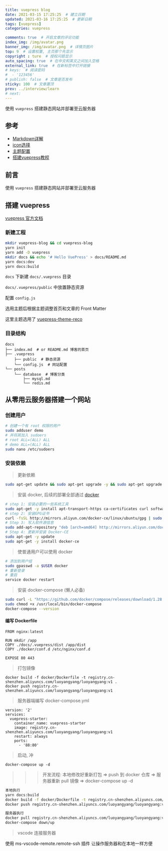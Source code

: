 ```yaml
---
title: vuepress blog
date: 2021-03-15 17:25:25  # 建立日期
updated: 2021-03-16 17:25:25  # 更新日期
tags: [vuepress]
categories: vuepress

comments: true  # 开启文章的评论功能
index_img: /img/avatar.png
banner_img: /img/avatar.png  # 详情页图片
top: 9  # 设置权重, 主页那个先显示
copyright : ture  # 授权问题显示
auto_spacing: true  # 在中文和英文之间加入空格
external_link: true  # 在新标签中打开链接
# keys:  # 阅读密码
#  - '123456'
# publish: false  # 文章是否发布
sticky: 100  # 文章置顶
prev: ../interview/learn
# next:
---
```


使用 `vuepress` 搭建静态网站并部署至云服务器
<!-- more -->

## 参考
- [Markdown详解](https://www.moyundong.com/frontend/vuepress/5Markdown%E8%AF%A6%E8%A7%A3.html)
- [icon选择](https://vuepress-theme-reco.recoluan.com/views/1.x/configJs.html)
- [主题配置](https://v0.vuepress.vuejs.org/zh/default-theme-config/#%E9%A6%96%E9%A1%B5)
- [搭建vuepress教程](https://segmentfault.com/a/1190000017055963)

## 前言
使用 `vuepress` 搭建静态网站并部署至云服务器

## 搭建 vuepress
[vuepress 官方文档](https://www.vuepress.cn/)

### 新建工程
```sh
mkdir vuepress-blog && cd vuepress-blog
yarn init
yarn add -D vuepress
mkdir docs && echo '# Hello VuePress' > docs/README.md
yarn docs:dev
yarn docs:build
```
`docs` 下新建 `docs/.vuepress` 目录

`docs/.vuepress/public` 中放置静态资源

配置 `config.js`

选用主题后根据主题调整首页和文章的 Front Matter

这里主题选用了 [vuepress-theme-reco](https://vuepress-theme-reco.recoluan.com/)
### 目录结构
```
docs
├── index.md  # or README.md 博客的首页
├── .vuepress
    ├── public  # 静态资源
    └── config.js  # 网站配置
└── posts
    └── database  # 博客分类
        ├── mysql.md
        └── redis.md
```

## 从零用云服务器搭建一个网站

### 创建用户

```sh
# 创建一个有 root 权限的用户
sudo adduser demo
# 并将其加入 sudoers
# root ALL=(ALL) ALL
# demo ALL=(ALL) ALL
sudo nano /etc/sudoers
```

### 安装依赖

> 更新依赖 

```sh
sudo apt-get update && sudo apt-get upgrade -y && sudo apt-get upgrade -y && sudo apt-get dist-upgrade -y && sudo apt-get autoremove -y
```

> 安装 docker, 后续的部署全部通过 [docker](https://developer.aliyun.com/article/110806)
```sh
# step 1: 安装必要的一些系统工具
sudo apt-get -y install apt-transport-https ca-certificates curl software-properties-common
# step 2: 安装GPG证书
curl -fsSL http://mirrors.aliyun.com/docker-ce/linux/ubuntu/gpg | sudo apt-key add -
# Step 3: 写入软件源信息
sudo add-apt-repository "deb [arch=amd64] http://mirrors.aliyun.com/docker-ce/linux/ubuntu $(lsb_release -cs) stable"
# Step 4: 更新并安装 Docker-CE
sudo apt-get -y update
sudo apt-get -y install docker-ce
```

> 使普通用户可以使用 docker
```sh
# 添加到用户组
sudo gpasswd -a $USER docker
# 重新登录
# 重启
service docker restart
```

> 安装 docker-compose (懒人必备)
```sh
sudo curl -L "https://github.com/docker/compose/releases/download/1.28.5/docker-compose-$(uname -s)-$(uname -m)" -o /usr/local/bin/docker-compose
sudo chmod +x /usr/local/bin/docker-compose
docker-compose --version
```

#### 编写 Dockerfile

```docker
FROM nginx:latest

RUN mkdir /app
COPY ./docs/.vuepress/dist /app/dist
COPY ./docker/conf.d /etc/nginx/conf.d

EXPOSE 80 443
```

> 打包镜像
```docker
docker build -f docker/Dockerfile -t registry.cn-shenzhen.aliyuncs.com/luoyangyang/luoyangyang:v1 .
docker push registry.cn-shenzhen.aliyuncs.com/luoyangyang/luoyangyang:v1
```

> 服务器端编写 docker-compose.yml
```docker
version: '2'
services:
  vuepress-starter:
    container_name: vuepress-starter
    image: registry.cn-shenzhen.aliyuncs.com/luoyangyang/luoyangyang:v1
    restart: always
    ports:
      - '88:80'
```

> 启动, 冲

`docker-compose up -d`

>>> 开发流程: 本地修改好重新打包 => push 到 docker 仓库 => 服务器重新 pull 镜像 => docker-compose up -d
```sh
本地执行
yarn docs:build
docker build -f docker/Dockerfile -t registry.cn-shenzhen.aliyuncs.com/luoyangyang/luoyangyang:v1 .
docker push registry.cn-shenzhen.aliyuncs.com/luoyangyang/luoyangyang:v1

服务器执行
docker pull registry.cn-shenzhen.aliyuncs.com/luoyangyang/luoyangyang:v1
docker-compose down/up
```

> vscode 连接服务器

使用 ms-vscode-remote.remote-ssh 插件 让操作服务器和在本地一样方便
